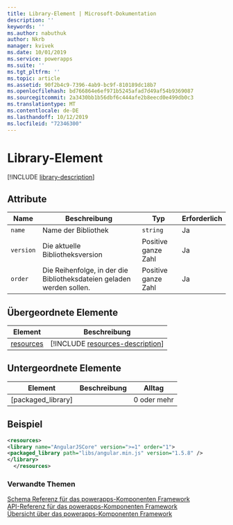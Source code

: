 ```yaml
---
title: Library-Element | Microsoft-Dokumentation
description: ''
keywords: ''
ms.author: nabuthuk
author: Nkrb
manager: kvivek
ms.date: 10/01/2019
ms.service: powerapps
ms.suite: ''
ms.tgt_pltfrm: ''
ms.topic: article
ms.assetid: 90f2b4c9-7396-4ab9-bc9f-810189dc18b7
ms.openlocfilehash: bd766864e6ef971b5245afad7d49af54b9369087
ms.sourcegitcommit: 2a3430bb1b56dbf6c444afe2b8eecd0e499db0c3
ms.translationtype: MT
ms.contentlocale: de-DE
ms.lasthandoff: 10/12/2019
ms.locfileid: "72346300"
---
```

# <a name="library-element"></a>Library-Element

[!INCLUDE [library-description](includes/library-description.md)]

## <a name="attributes"></a>Attribute

|Name|Beschreibung|Typ|Erforderlich|
|--|--|--|--|
|`name`|Name der Bibliothek|`string`|Ja|
|`version`|Die aktuelle Bibliotheksversion|Positive ganze Zahl|Ja|
|`order`|Die Reihenfolge, in der die Bibliotheksdateien geladen werden sollen.|Positive ganze Zahl|Ja|

## <a name="parent-elements"></a>Übergeordnete Elemente

|Element|Beschreibung|
|--|--|
|[resources](resources.md)|[!INCLUDE [resources-description](includes/resources-description.md)]|

## <a name="child-elements"></a>Untergeordnete Elemente

|Element|Beschreibung|Alltag|
|--|--|--|
|[packaged_library]||0 oder mehr|

## <a name="example"></a>Beispiel

```xml
<resources>
<library name="AngularJSCore" version=">=1" order="1">
<packaged_library path="libs/angular.min.js" version="1.5.8" />
</library>
  </resources>
```

### <a name="related-topics"></a>Verwandte Themen

[Schema Referenz für das powerapps-Komponenten Framework](index.md)<br/>
[API-Referenz für das powerapps-Komponenten Framework](../reference/index.md)<br/>
[Übersicht über das powerapps-Komponenten Framework](../overview.md)